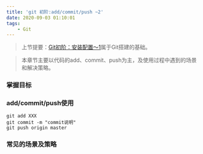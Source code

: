 ```yaml
---
title: 'git 初阶:add/commit/push ~2'
date: 2020-09-03 01:10:01
tags:
    - Git
---
```


>上节提要：[Git初阶：安装配置～1](http://blog.imrcrab.com/2020/09/02/git%20%E5%88%9D%E9%98%B6:%E5%AE%89%E8%A3%85%E9%85%8D%E7%BD%AE%20%EF%BD%9E1/#more)属于Git搭建的基础。


>本章节主要以代码的add、commit、push为主，及使用过程中遇到的场景和解决策略。

### 掌握目标

<!-- more -->

### add/commit/push使用

```
git add XXX
git commit -m "commit说明"
git push origin master 
```

### 常见的场景及策略






